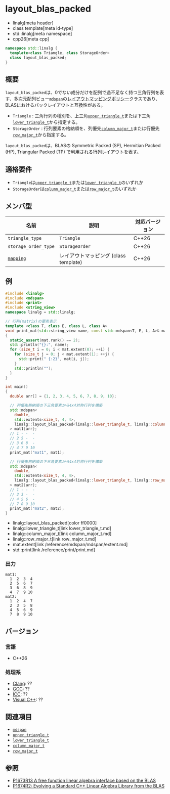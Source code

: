 # layout_blas_packed
* linalg[meta header]
* class template[meta id-type]
* std::linalg[meta namespace]
* cpp26[meta cpp]

```cpp
namespace std::linalg {
  template<class Triangle, class StorageOrder>
  class layout_blas_packed;
}
```

## 概要
`layout_blas_packed`は、0でない成分だけを配列で過不足なく持つ三角行列を表す、多次元配列ビュー[`mdspan`](/reference/mdspan/mdspan.md)の[レイアウトマッピングポリシー](/reference/mdspan/LayoutMappingPolicy.md)クラスであり、BLASにおけるパックレイアウトと互換性がある。

- `Triangle` : 三角行列の種別を、上三角[`upper_triangle_t`](upper_triangle_t.md)または下三角[`lower_triangle_t`](lower_triangle_t.md)から指定する。
- `StorageOrder` : 行列要素の格納順を、列優先[`column_major_t`](column_major_t.md)または行優先[`row_major_t`](row_major_t.md)から指定する。

`layout_blas_packed`は、BLASの Symmetric Packed (SP), Hermitian Packed (HP), Triangular Packed (TP) で利用される行列レイアウトを表す。


## 適格要件
- `Triangle`は[`upper_triangle_t`](upper_triangle_t.md)または[`lower_triangle_t`](lower_triangle_t.md)のいずれか
- `StorageOrder`は[`column_major_t`](column_major_t.md)または[`row_major_t`](row_major_t.md)のいずれか


## メンバ型

| 名前 | 説明 | 対応バージョン |
|------|------|----------------|
| `triangle_type` | `Triangle` | C++26 |
| `storage_order_type` | `StorageOrder` | C++26 |
| [`mapping`](layout_blas_packed/mapping.md) | レイアウトマッピング (class template) | C++26 |


## 例
```cpp example
#include <linalg>
#include <mdspan>
#include <print>
#include <string_view>
namespace linalg = std::linalg;

// 行列(matrix)の要素表示
template <class T, class E, class L, class A>
void print_mat(std::string_view name, const std::mdspan<T, E, L, A>& mat)
{
  static_assert(mat.rank() == 2);
  std::println("{}:", name);
  for (size_t i = 0; i < mat.extent(0); ++i) {
    for (size_t j = 0; j < mat.extent(1); ++j) {
      std::print(" {:2}", mat[i, j]);
    }
    std::println("");
  }
}

int main()
{
  double arr[] = {1, 2, 3, 4, 5, 6, 7, 8, 9, 10};

  // 列優先格納順の下三角要素から4x4対称行列を構築
  std::mdspan<
    double,
    std::extents<size_t, 4, 4>,
    linalg::layout_blas_packed<linalg::lower_triangle_t, linalg::column_major_t>
  > mat1{arr};
  // 1 - -  -
  // 2 5 -  -
  // 3 6 8  -
  // 4 7 9 10
  print_mat("mat1", mat1);

  // 行優先格納順の下三角要素から4x4対称行列を構築
  std::mdspan<
    double,
    std::extents<size_t, 4, 4>,
    linalg::layout_blas_packed<linalg::lower_triangle_t, linalg::row_major_t>
  > mat2{arr};
  // 1 - -  -
  // 2 3 -  -
  // 4 5 6  -
  // 7 8 9 10
  print_mat("mat2", mat2);
}
```
* linalg::layout_blas_packed[color ff0000]
* linalg::lower_triangle_t[link lower_triangle_t.md]
* linalg::column_major_t[link column_major_t.md]
* linalg::row_major_t[link row_major_t.md]
* mat.extent[link /reference/mdspan/mdspan/extent.md]
* std::print[link /reference/print/print.md]

### 出力
```
mat1:
  1  2  3  4
  2  5  6  7
  3  6  8  9
  4  7  9 10
mat2:
  1  2  4  7
  2  3  5  8
  4  5  6  9
  7  8  9 10
```


## バージョン
### 言語
- C++26

### 処理系
- [Clang](/implementation.md#clang): ??
- [GCC](/implementation.md#gcc): ??
- [ICC](/implementation.md#icc): ??
- [Visual C++](/implementation.md#visual_cpp): ??


## 関連項目
- [`mdspan`](/reference/mdspan/mdspan.md)
- [`upper_triangle_t`](upper_triangle_t.md)
- [`lower_triangle_t`](lower_triangle_t.md)
- [`column_major_t`](column_major_t.md)
- [`row_major_t`](row_major_t.md)


## 参照
- [P1673R13 A free function linear algebra interface based on the BLAS](https://www.open-std.org/jtc1/sc22/wg21/docs/papers/2023/p1673r13.html)
- [P1674R2: Evolving a Standard C++ Linear Algebra Library from the BLAS](https://www.open-std.org/jtc1/sc22/wg21/docs/papers/2022/p1674r2.html)
